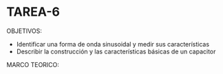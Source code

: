 # TAREA-6

OBJETIVOS:

- Identificar una forma de onda sinusoidal y medir sus características
- Describir la construcción y las características básicas de un capacitor 


MARCO TEORICO: 
